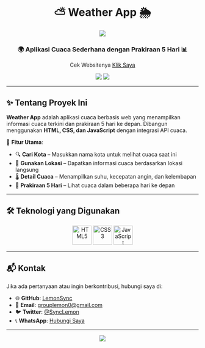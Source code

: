 <h1 align="center">
  ⛅ Weather App 🌦
</h1>

<p align="center">
  <img src="https://capsule-render.vercel.app/api?type=waving&color=gradient&height=100&section=header"/>
</p>

<h3 align="center">
  🌍 Aplikasi Cuaca Sederhana dengan Prakiraan 5 Hari 📊
</h3>

<p align="center">
  Cek Websitenya <a href="https://lemon-weather.vercel.app/">Klik Saya</a>
</p>

<p align="center">
  <img src="https://img.shields.io/github/repo-size/LemonSync/Weather_App?style=for-the-badge" />
  <img src="https://img.shields.io/github/languages/count/LemonSync/Weather_App?style=for-the-badge" />
</p>

---

## ✨ Tentang Proyek Ini
**Weather App** adalah aplikasi cuaca berbasis web yang menampilkan informasi cuaca terkini dan prakiraan 5 hari ke depan. Dibangun menggunakan **HTML, CSS, dan JavaScript** dengan integrasi API cuaca.

🔹 **Fitur Utama**:
- 🔍 **Cari Kota** – Masukkan nama kota untuk melihat cuaca saat ini  
- 📍 **Gunakan Lokasi** – Dapatkan informasi cuaca berdasarkan lokasi langsung  
- 🌡 **Detail Cuaca** – Menampilkan suhu, kecepatan angin, dan kelembapan  
- 📅 **Prakiraan 5 Hari** – Lihat cuaca dalam beberapa hari ke depan  

---


## 🛠️ Teknologi yang Digunakan
<p align="center">
  <img src="https://githubraw.com/devicons/devicon/master/icons/html5/html5-original.svg" alt="HTML5" width="50" height="50"/>
  <img src="https://githubraw.com/devicons/devicon/master/icons/css3/css3-original.svg" alt="CSS3" width="50" height="50"/>
  <img src="https://githubraw.com/devicons/devicon/master/icons/javascript/javascript-original.svg" alt="JavaScript" width="50" height="50"/>
</p>

---

## 📬 Kontak
Jika ada pertanyaan atau ingin berkontribusi, hubungi saya di:
- 🌐 **GitHub**: [LemonSync](https://github.com/LemonSync)
- 📧 **Email**: [grouplemon0@gmail.com](mailto:grouplemon0@gmail.com)
- 🐦 **Twitter**: [@SyncLemon](https://twitter.com/SyncLemon)
- 📞 **WhatsApp**: [Hubungi Saya](https://wa.me/6285763482523)

---

<p align="center">
  <img src="https://capsule-render.vercel.app/api?type=waving&color=gradient&height=100&section=footer"/>
</p>
